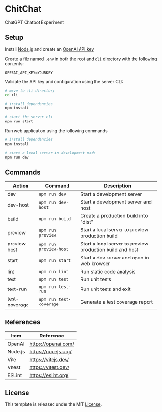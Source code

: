 # ChitChat

ChatGPT Chatbot Experiment

## Setup

Install [Node.js](https://nodejs.org/en/download/) and create an [OpenAI API key](https://platform.openai.com/account/api-keys).

Create a file named `.env` in both the root and `cli` directory with the following contents:

```
OPENAI_API_KEY=YOURKEY
```

Validate the API key and configuration using the server CLI:

```bash
# move to cli directory
cd cli

# install dependencies
npm install

# start the server cli
npm run start
```

Run web application using the following commands:

```bash
# install dependencies
npm install

# start a local server in development mode
npm run dev
```

## Commands

| Action        | Command                 | Description                                               |
| ------------- | ----------------------- | --------------------------------------------------------- |
| dev           | `npm run dev`           | Start a development server                                |
| dev-host      | `npm run dev-host`      | Start a development server and host                       |
| build         | `npm run build`         | Create a production build into "dist"                     |
| preview       | `npm run preview`       | Start a local server to preview production build          |
| preview-host  | `npm run preview-host`  | Start a local server to preview production build and host |
| start         | `npm run start`         | Start a dev server and open in web browser                |
| lint          | `npm run lint`          | Run static code analysis                                  |
| test          | `npm run test`          | Run unit tests                                            |
| test-run      | `npm run test-run`      | Run unit tests and exit                                   |
| test-coverage | `npm run test-coverage` | Generate a test coverage report                           |

## References

| Item    | Reference           |
| ------- | ------------------- |
| OpenAI  | https://openai.com/ |
| Node.js | https://nodejs.org/ |
| Vite    | https://vitejs.dev/ |
| Vitest  | https://vitest.dev/ |
| ESLint  | https://eslint.org/ |

## License

This template is released under the MIT [License](LICENSE).
